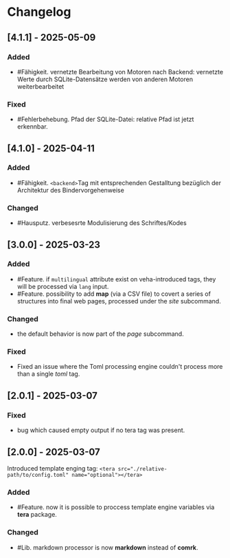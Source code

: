 # Changelog

## [4.1.1] - 2025-05-09

### Added

- #Fähigkeit. vernetzte Bearbeitung von Motoren nach Backend: vernetzte Werte durch SQLite-Datensätze werden von anderen Motoren weiterbearbeitet

### Fixed

- #Fehlerbehebung. Pfad der SQLite-Datei: relative Pfad ist jetzt erkennbar.

## [4.1.0] - 2025-04-11

### Added

- #Fähigkeit. `<backend>`Tag mit entsprechenden Gestalltung bezüglich der Architektur des Bindervorgehenweise

### Changed

- #Hausputz. verbesesrte Modulisierung des Schriftes/Kodes

## [3.0.0] - 2025-03-23

### Added

- #Feature. if `multilingual` attribute exist on veha-introduced tags, they will be processed via `lang` input.
- #Feature. possibility to add **map** (via a CSV file) to covert a series of structures into final web pages, processed under the _site_ subcommand.

### Changed

- the default behavior is now part of the _page_ subcommand.

### Fixed

- Fixed an issue where the Toml processing engine couldn't process more than a single _toml_ tag.

## [2.0.1] - 2025-03-07

### Fixed

- bug which caused empty output if no tera tag was present.

## [2.0.0] - 2025-03-07

Introduced template enging tag: `<tera src="./relative-path/to/config.toml" name="optional"></tera>`

### Added

- #Feature. now it is possible to proccess template engine variables via **tera** package.

### Changed

- #Lib. markdown processor is now **markdown** instead of **comrk**.
